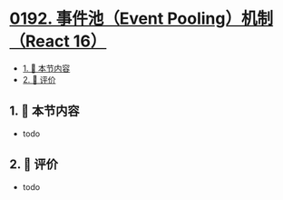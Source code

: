 # [0192. 事件池（Event Pooling）机制（React 16）](https://github.com/tnotesjs/TNotes.react/tree/main/notes/0192.%20%E4%BA%8B%E4%BB%B6%E6%B1%A0%EF%BC%88Event%20Pooling%EF%BC%89%E6%9C%BA%E5%88%B6%EF%BC%88React%2016%EF%BC%89)

<!-- region:toc -->

- [1. 🎯 本节内容](#1--本节内容)
- [2. 🫧 评价](#2--评价)

<!-- endregion:toc -->

## 1. 🎯 本节内容

- todo

## 2. 🫧 评价

- todo
